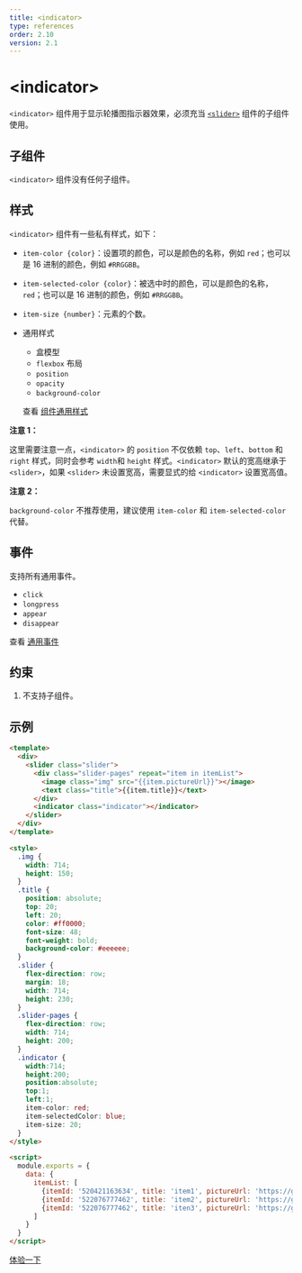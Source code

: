 ```yaml
---
title: <indicator>
type: references
order: 2.10
version: 2.1
---
```


# &lt;indicator&gt;

`<indicator>` 组件用于显示轮播图指示器效果，必须充当 [`<slider>`](./slider.html) 组件的子组件使用。

## 子组件

`<indicator>` 组件没有任何子组件。

## 样式

`<indicator>` 组件有一些私有样式，如下：

- `item-color {color}`：设置项的颜色，可以是颜色的名称，例如 `red`；也可以是 16 进制的颜色，例如 `#RRGGBB`。

- `item-selected-color {color}`：被选中时的颜色，可以是颜色的名称，`red`；也可以是 16 进制的颜色，例如 `#RRGGBB`。

- `item-size {number}`：元素的个数。

- 通用样式
  - 盒模型
  - `flexbox` 布局
  - `position`
  - `opacity`
  - `background-color`

  查看 [组件通用样式](../common-style.html)

**注意 1：**

这里需要注意一点，`<indicator>` 的 `position` 不仅依赖 `top`、`left`、`bottom` 和 `right` 样式，同时会参考 `width`和 `height` 样式。`<indicator>` 默认的宽高继承于 `<slider>`，如果 `<slider>` 未设置宽高，需要显式的给 `<indicator>` 设置宽高值。

**注意 2：**

`background-color` 不推荐使用，建议使用 `item-color` 和 `item-selected-color` 代替。


## 事件

支持所有通用事件。

- `click`
- `longpress`
- `appear`
- `disappear`

查看 [通用事件](../common-event.html)

## 约束

1. 不支持子组件。

## 示例

```html
<template>
  <div>
    <slider class="slider">
      <div class="slider-pages" repeat="item in itemList">
        <image class="img" src="{{item.pictureUrl}}"></image>
        <text class="title">{{item.title}}</text>
      </div>
      <indicator class="indicator"></indicator>
    </slider>
  </div>
</template>

<style>
  .img {
    width: 714;
    height: 150;
  }
  .title {
    position: absolute;
    top: 20;
    left: 20;
    color: #ff0000;
    font-size: 48;
    font-weight: bold;
    background-color: #eeeeee;
  }
  .slider {
    flex-direction: row;
    margin: 18;
    width: 714;
    height: 230;
  }
  .slider-pages {
    flex-direction: row;
    width: 714;
    height: 200;
  }
  .indicator {
    width:714;
    height:200;
    position:absolute;
    top:1;
    left:1;
    item-color: red;
    item-selectedColor: blue;
    item-size: 20;
  }
</style>

<script>
  module.exports = {
    data: {
      itemList: [
        {itemId: '520421163634', title: 'item1', pictureUrl: 'https://gd2.alicdn.com/bao/uploaded/i2/T14H1LFwBcXXXXXXXX_!!0-item_pic.jpg'},
        {itemId: '522076777462', title: 'item2', pictureUrl: 'https://gd1.alicdn.com/bao/uploaded/i1/TB1PXJCJFXXXXciXFXXXXXXXXXX_!!0-item_pic.jpg'},
        {itemId: '522076777462', title: 'iten3', pictureUrl: 'https://gd3.alicdn.com/bao/uploaded/i3/TB1x6hYLXXXXXazXVXXXXXXXXXX_!!0-item_pic.jpg'}
      ]
    }
  }
</script>
```

[体验一下](http://dotwe.org/baea3d54c503c6d3d4e4a8f275b9d47f)